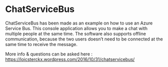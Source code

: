 # ChatServiceBus
ChatServiceBus has been made as an example on how to use an Azure Service Bus.
This console application allows you to make a chat with multiple people at the same time.
The software also supports offline communication, because the two users doesn’t need to be connected at the same time to receive the message.

More info & questions can be asked here : https://loicsterckx.wordpress.com/2016/10/31/chatservicebus/
